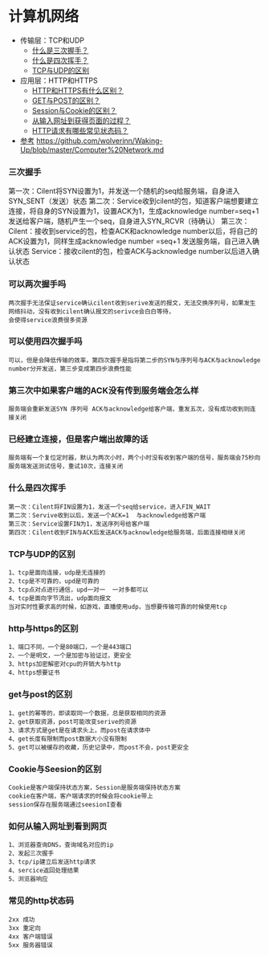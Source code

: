 # 计算机网络
<!-- GFM-TOC -->
* 传输层：TCP和UDP
    * [什么是三次握手？](#三次握手-three-way-handshake)
    * [什么是四次挥手？](#什么是四次挥手)
    * [TCP与UDP的区别](#TCP与UDP的区别)
* 应用层：HTTP和HTTPS
    * [HTTP和HTTPS有什么区别？](#http与https的区别)
    * [GET与POST的区别？](#get与post的区别)
    * [Session与Cookie的区别？](#Cookie与Seesion的区别)
    * [从输入网址到获得页面的过程？](#如何从输入网址到看到网页)
    * [HTTP请求有哪些常见状态码？](#常见的http状态码)
* [参考](#参考)
https://github.com/wolverinn/Waking-Up/blob/master/Computer%20Network.md
<!-- GFM-TOC -->
### 三次握手
   第一次：Cilent将SYN设置为1，并发送一个随机的seq给服务端，自身进入SYN_SENT（发送）状态
   第二次：Service收到cilent的包，知道客户端想要建立连接，将自身的SYN设置为1，设置ACK为1，生成acknowledge number=seq+1
   发送给客户端，随机产生一个seq，自身进入SYN_RCVR（待确认）
   第三次：Cilent：接收到service的包，检查ACK和acknowledge number以后，将自己的ACK设置为1，同样生成acknowledge number
   =seq+1 发送服务端，自己进入确认状态
          Service：接收cilent的包，检查ACK与acknowledge number以后进入确认状态
          
### 可以两次握手吗
    两次握手无法保证service确认cilent收到serive发送的报文，无法交换序列号，如果发生网络抖动，没有收到cilent确认报文的serivce会白白等待，
    会使得service浪费很多资源
    
### 可以使用四次握手吗
    可以，但是会降低传输的效率，第四次握手是指将第二步的SYN与序列号与ACK与acknowledge number分开发送，第三步变成第四步浪费性能
    
### 第三次中如果客户端的ACK没有传到服务端会怎么样
    服务端会重新发送SYN 序列号 ACK与acknowledge给客户端，重发五次，没有成功收到则连接关闭

### 已经建立连接，但是客户端出故障的话
    服务端有一个复位定时器，默认为两次小时，两个小时没有收到客户端的信号，服务端会75秒向服务端发送测试信号，重试10次，连接关闭
    
### 什么是四次挥手
    第一次：Cilent将FIN设置为1，发送一个seq给service，进入FIN_WAIT
    第二次：Servive收到以后，发送一个ACK=1  与acknowledge给客户端
    第三次：Service设置FIN为1，发送序列号给客户端
    第四次：Cilent收到FIN与ACK后发送ACK与acknowledge给服务端，后面连接相继关闭
    
### TCP与UDP的区别
    1、tcp是面向连接，udp是无连接的
    2、tcp是不可靠的，upd是可靠的
    3、tcp点对点进行通信，upd一对一  一对多都可以
    4、tcp是面向字节流出，udp面向报文
    当对实时性要求高的时候，如游戏，直播使用udp，当想要传输可靠的时候使用tcp
    
### http与https的区别
    1、端口不同，一个是80端口，一个是443端口
    2、一个是明文，一个是加密与验证过，更安全
    3、https加密解密对cpu的开销大与http
    4、https想要证书
    
### get与post的区别
    1、get的幂等的，即读取同一个数据，总是获取相同的资源
    2、get获取资源，post可能改变serive的资源
    3、请求方式是get是在请求头上，而post在请求体中
    4、get长度有限制而post数据大小没有限制
    5、get可以被缓存的收藏，历史记录中，而post不会，post更安全
    
### Cookie与Seesion的区别
    Cookie是客户端保持状态方案，Session是服务端保持状态方案
    cookie在客户端，客户端请求的时候会将cookie带上
    session保存在服务端通过seesionI查看

### 如何从输入网址到看到网页
    1、浏览器查询DNS，查询域名对应的ip
    2、发起三次握手
    3、tcp/ip建立后发送http请求
    4、sercice返回处理结果
    5、浏览器响应

### 常见的http状态码
    2xx 成功
    3xx 重定向
    4xx 客户端错误
    5xx 服务器错误


    